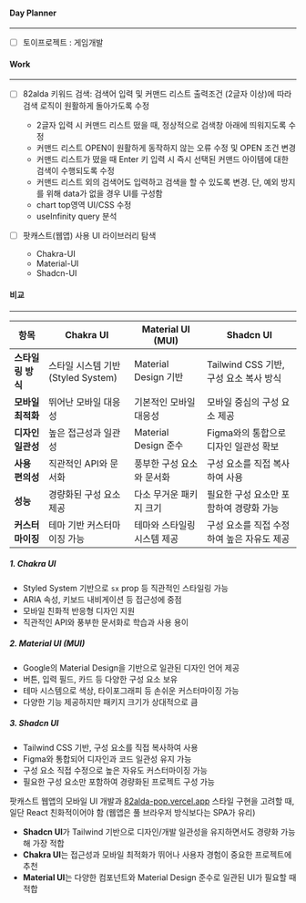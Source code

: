 
#### Day Planner
---
- [ ] 토이프로젝트 : 게임개발

#### Work
---
- [ ] 82alda 키워드 검색: 검색어 입력 및 커맨드 리스트 출력조건 (2글자 이상)에 따라 검색 로직이 원활하게 돌아가도록 수정 
	- 2글자 입력 시 커맨드 리스트 떴을 때, 정상적으로 검색창 아래에 띄워지도록 수정
	- 커맨드 리스트 OPEN이 원활하게 동작하지 않는 오류 수정 및 OPEN 조건 변경
	- 커맨드 리스트가 떴을 때 Enter 키 입력 시 즉시 선택된 커맨드 아이템에 대한 검색이 수행되도록 수정
	- 커맨드 리스트 외의 검색어도 입력하고 검색을 할 수 있도록 변경. 단, 예외 방지를 위해 data가 없을 경우 UI를 구성함
	- chart top영역 UI/CSS 수정
	- useInfinity query 분석

- [ ] 팟캐스트(웹앱) 사용 UI 라이브러리 탐색
	- Chakra-UI
	- Material-UI
	- Shadcn-UI

#### 비교
---

| 항목          | Chakra UI                  | Material UI (MUI)  | Shadcn UI                    |
| ----------- | -------------------------- | ------------------ | ---------------------------- |
| **스타일링 방식** | 스타일 시스템 기반 (Styled System) | Material Design 기반 | Tailwind CSS 기반, 구성 요소 복사 방식 |
| **모바일 최적화** | 뛰어난 모바일 대응성                | 기본적인 모바일 대응성       | 모바일 중심의 구성 요소 제공             |
| **디자인 일관성** | 높은 접근성과 일관성                | Material Design 준수 | Figma와의 통합으로 디자인 일관성 확보      |
| **사용 편의성**  | 직관적인 API와 문서화              | 풍부한 구성 요소와 문서화     | 구성 요소를 직접 복사하여 사용            |
| **성능**      | 경량화된 구성 요소 제공              | 다소 무거운 패키지 크기      | 필요한 구성 요소만 포함하여 경량화 가능       |
| **커스터마이징**  | 테마 기반 커스터마이징 가능            | 테마와 스타일링 시스템 제공    | 구성 요소를 직접 수정하여 높은 자유도 제공     |
##### 1. Chakra UI
- Styled System 기반으로 `sx` prop 등 직관적인 스타일링 가능
- ARIA 속성, 키보드 내비게이션 등 접근성에 중점
- 모바일 친화적 반응형 디자인 지원
- 직관적인 API와 풍부한 문서화로 학습과 사용 용이 

##### 2. Material UI (MUI)
- Google의 Material Design을 기반으로 일관된 디자인 언어 제공
- 버튼, 입력 필드, 카드 등 다양한 구성 요소 보유
- 테마 시스템으로 색상, 타이포그래피 등 손쉬운 커스터마이징 가능
- 다양한 기능 제공하지만 패키지 크기가 상대적으로 큼

##### 3. Shadcn UI
- Tailwind CSS 기반, 구성 요소를 직접 복사하여 사용
- Figma와 통합되어 디자인과 코드 일관성 유지 가능
- 구성 요소 직접 수정으로 높은 자유도 커스터마이징 가능
- 필요한 구성 요소만 포함하여 경량화된 프로젝트 구성 가능


팟캐스트 웹앱의 모바일 UI 개발과 [82alda-pop.vercel.app](https://82alda-pop.vercel.app/) 스타일 구현을 고려할 때, 일단 React 친화적이어야 함 (웹앱은 풀 브라우저 방식보다는 SPA가 유리)

- **Shadcn UI**가 Tailwind 기반으로 디자인/개발 일관성을 유지하면서도 경량화 가능해 가장 적합
- **Chakra UI**는 접근성과 모바일 최적화가 뛰어나 사용자 경험이 중요한 프로젝트에 추천
- **Material UI**는 다양한 컴포넌트와 Material Design 준수로 일관된 UI가 필요할 때 적합

